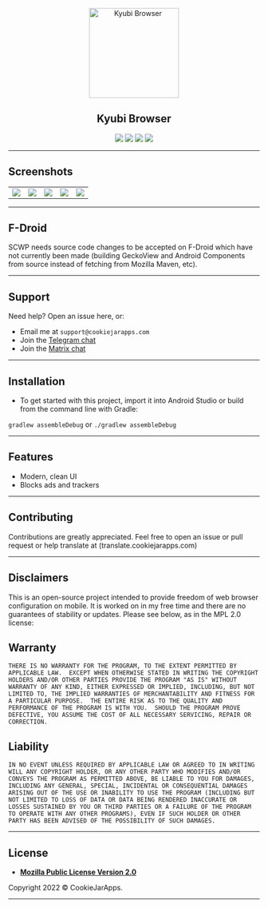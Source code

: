 <p align="center"><a href="#"><img src="![14-149823_naruto-eye-png-television-the-drug-of-the](https://github.com/user-attachments/assets/272cab21-997e-4952-aa67-386d2400e7b0)"
" height="180" title="Kyubi Browser" alt="Kyubi Browser"></a></p>

<h2 align="center"><b>Kyubi Browser</b></h2>
<p align="center">
<img src="https://img.shields.io/github/issues-raw/cookiejarapps/SmartCookieWeb-Preview" />
<img src="hhttps://img.shields.io/github/v/release/cookiejarapps/SmartCookieWeb-Preview" />
<a href="https://liberapay.com/CookieJarApps"><img src="https://img.shields.io/liberapay/patrons/CookieJarApps" /></a>
<img src="https://img.shields.io/github/stars/cookiejarapps/SmartCookieWeb-Preview?style=social" />
 </p>

---

## Screenshots

<table>
 <tr>
 <td><img src="https://user-images.githubusercontent.com/44752343/125917735-eac3475b-6214-4b6d-b34b-3828d888b747.png" /></td>
 <td><img src="https://user-images.githubusercontent.com/44752343/125917736-103500c9-2198-4cc1-bcdf-ad9bb7773b71.png" /></td>
 <td><img src="https://user-images.githubusercontent.com/44752343/125917738-d5fc9d16-09b8-443f-93a5-d15c2d392858.png" /></td>
 <td><img src="https://user-images.githubusercontent.com/44752343/125917729-537db8bc-a101-47a5-b0cf-04de01422335.png" /></td>
 <td><img src="https://user-images.githubusercontent.com/44752343/125917732-72a47364-a9d5-426b-a2d5-cd493876ca56.png" /></td>
 </tr>
</table>

---

## F-Droid

SCWP needs source code changes to be accepted on F-Droid which have not currently been made (building GeckoView and Android Components from source instead of fetching from Mozilla Maven, etc).

---

## Support

Need help? Open an issue here, or:

- Email me at `support@cookiejarapps.com`
- Join the [Telegram chat](https://t.me/scwgroup)
- Join the [Matrix chat](https://matrix.to/#/#smartcookieweb:matrix.org)

---

## Installation

- To get started with this project, import it into Android Studio or build from the command line with Gradle:
 
 `gradlew assembleDebug` or `./gradlew assembleDebug`

---

## Features

- Modern, clean UI
- Blocks ads and trackers

---

## Contributing

Contributions are greatly appreciated. Feel free to open an issue or pull request or help translate at (translate.cookiejarapps.com)

---

## Disclaimers

This is an open-source project intended to provide freedom of web browser configuration on mobile. It is worked on in my free time and there are no guarantees of stability or updates. Please see below, as in the MPL 2.0 license:

## Warranty

  `THERE IS NO WARRANTY FOR THE PROGRAM, TO THE EXTENT PERMITTED BY
APPLICABLE LAW.  EXCEPT WHEN OTHERWISE STATED IN WRITING THE COPYRIGHT
HOLDERS AND/OR OTHER PARTIES PROVIDE THE PROGRAM "AS IS" WITHOUT WARRANTY
OF ANY KIND, EITHER EXPRESSED OR IMPLIED, INCLUDING, BUT NOT LIMITED TO,
THE IMPLIED WARRANTIES OF MERCHANTABILITY AND FITNESS FOR A PARTICULAR
PURPOSE.  THE ENTIRE RISK AS TO THE QUALITY AND PERFORMANCE OF THE PROGRAM
IS WITH YOU.  SHOULD THE PROGRAM PROVE DEFECTIVE, YOU ASSUME THE COST OF
ALL NECESSARY SERVICING, REPAIR OR CORRECTION.`

## Liability

  `IN NO EVENT UNLESS REQUIRED BY APPLICABLE LAW OR AGREED TO IN WRITING
WILL ANY COPYRIGHT HOLDER, OR ANY OTHER PARTY WHO MODIFIES AND/OR CONVEYS
THE PROGRAM AS PERMITTED ABOVE, BE LIABLE TO YOU FOR DAMAGES, INCLUDING ANY
GENERAL, SPECIAL, INCIDENTAL OR CONSEQUENTIAL DAMAGES ARISING OUT OF THE
USE OR INABILITY TO USE THE PROGRAM (INCLUDING BUT NOT LIMITED TO LOSS OF
DATA OR DATA BEING RENDERED INACCURATE OR LOSSES SUSTAINED BY YOU OR THIRD
PARTIES OR A FAILURE OF THE PROGRAM TO OPERATE WITH ANY OTHER PROGRAMS),
EVEN IF SUCH HOLDER OR OTHER PARTY HAS BEEN ADVISED OF THE POSSIBILITY OF
SUCH DAMAGES.`


---


## License

- **[Mozilla Public License Version 2.0](https://www.mozilla.org/en-US/MPL/2.0/)**


Copyright 2022 © CookieJarApps.

---
